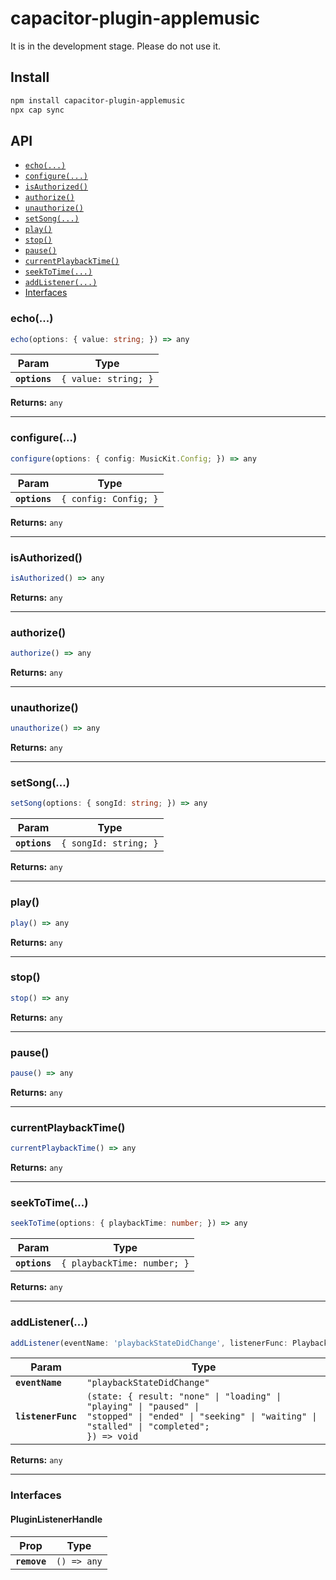 # capacitor-plugin-applemusic

It is in the development stage. Please do not use it.

## Install

```bash
npm install capacitor-plugin-applemusic
npx cap sync
```

## API

<docgen-index>

* [`echo(...)`](#echo)
* [`configure(...)`](#configure)
* [`isAuthorized()`](#isauthorized)
* [`authorize()`](#authorize)
* [`unauthorize()`](#unauthorize)
* [`setSong(...)`](#setsong)
* [`play()`](#play)
* [`stop()`](#stop)
* [`pause()`](#pause)
* [`currentPlaybackTime()`](#currentplaybacktime)
* [`seekToTime(...)`](#seektotime)
* [`addListener(...)`](#addlistener)
* [Interfaces](#interfaces)

</docgen-index>

<docgen-api>
<!--Update the source file JSDoc comments and rerun docgen to update the docs below-->

### echo(...)

```typescript
echo(options: { value: string; }) => any
```

| Param         | Type                            |
| ------------- | ------------------------------- |
| **`options`** | <code>{ value: string; }</code> |

**Returns:** <code>any</code>

--------------------


### configure(...)

```typescript
configure(options: { config: MusicKit.Config; }) => any
```

| Param         | Type                             |
| ------------- | -------------------------------- |
| **`options`** | <code>{ config: Config; }</code> |

**Returns:** <code>any</code>

--------------------


### isAuthorized()

```typescript
isAuthorized() => any
```

**Returns:** <code>any</code>

--------------------


### authorize()

```typescript
authorize() => any
```

**Returns:** <code>any</code>

--------------------


### unauthorize()

```typescript
unauthorize() => any
```

**Returns:** <code>any</code>

--------------------


### setSong(...)

```typescript
setSong(options: { songId: string; }) => any
```

| Param         | Type                             |
| ------------- | -------------------------------- |
| **`options`** | <code>{ songId: string; }</code> |

**Returns:** <code>any</code>

--------------------


### play()

```typescript
play() => any
```

**Returns:** <code>any</code>

--------------------


### stop()

```typescript
stop() => any
```

**Returns:** <code>any</code>

--------------------


### pause()

```typescript
pause() => any
```

**Returns:** <code>any</code>

--------------------


### currentPlaybackTime()

```typescript
currentPlaybackTime() => any
```

**Returns:** <code>any</code>

--------------------


### seekToTime(...)

```typescript
seekToTime(options: { playbackTime: number; }) => any
```

| Param         | Type                                   |
| ------------- | -------------------------------------- |
| **`options`** | <code>{ playbackTime: number; }</code> |

**Returns:** <code>any</code>

--------------------


### addListener(...)

```typescript
addListener(eventName: 'playbackStateDidChange', listenerFunc: PlaybackStateDidChangeListener) => Promise<PluginListenerHandle> & PluginListenerHandle
```

| Param              | Type                                                                                                                                                                     |
| ------------------ | ------------------------------------------------------------------------------------------------------------------------------------------------------------------------ |
| **`eventName`**    | <code>"playbackStateDidChange"</code>                                                                                                                                    |
| **`listenerFunc`** | <code>(state: { result: "none" \| "loading" \| "playing" \| "paused" \| "stopped" \| "ended" \| "seeking" \| "waiting" \| "stalled" \| "completed"; }) =&gt; void</code> |

**Returns:** <code>any</code>

--------------------


### Interfaces


#### PluginListenerHandle

| Prop         | Type                      |
| ------------ | ------------------------- |
| **`remove`** | <code>() =&gt; any</code> |

</docgen-api>
